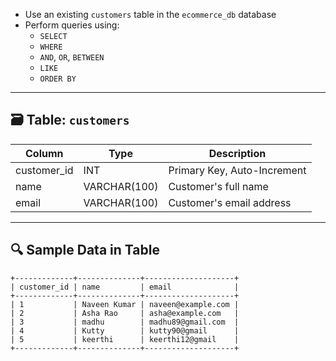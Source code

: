 
- Use an existing `customers` table in the `ecommerce_db` database
- Perform queries using:
  - `SELECT`
  - `WHERE`
  - `AND`, `OR`, `BETWEEN`
  - `LIKE`
  - `ORDER BY`

---

## 🗃️ Table: `customers`

| Column       | Type         | Description                    |
|--------------|--------------|--------------------------------|
| customer_id  | INT          | Primary Key, Auto-Increment    |
| name         | VARCHAR(100) | Customer's full name           |
| email        | VARCHAR(100) | Customer's email address       |

---

## 🔍 Sample Data in Table

```text
+-------------+--------------+--------------------+
| customer_id | name         | email              |
+-------------+--------------+--------------------+
| 1           | Naveen Kumar | naveen@example.com |
| 2           | Asha Rao     | asha@example.com   |
| 3           | madhu        | madhu89@gmail.com  |
| 4           | Kutty        | kutty90@gmail      |
| 5           | keerthi      | keerthi12@gmail    |
+-------------+--------------+--------------------+
